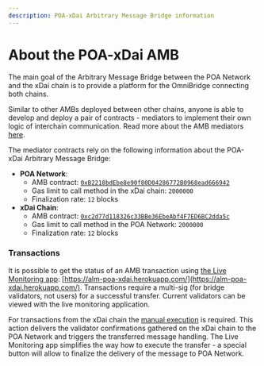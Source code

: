 ```yaml
---
description: POA-xDai Arbitrary Message Bridge information
---
```


# About the POA-xDai AMB

The main goal of the Arbitrary Message Bridge between the POA Network and the xDai chain is to provide a platform for the OmniBridge connecting both chains.

Similar to other AMBs deployed between other chains, anyone is able to develop and deploy a pair of contracts - mediators to implement their own logic of interchain communication. Read more about the AMB mediators [here](https://docs.tokenbridge.net/amb-bridge/how-to-develop-xchain-apps-by-amb).

The mediator contracts rely on the following information about the POA-xDai Arbitrary Message Bridge:

* **POA Network**:
  * AMB contract: [`0xB2218bdEbe8e90f80D04286772B0968ead666942`](https://blockscout.com/poa/core/address/0xB2218bdEbe8e90f80D04286772B0968ead666942) 
  * Gas limit to call method in the xDai chain: `2000000`
  * Finalization rate: `12` blocks
* **xDai Chain**:
  * AMB contract: [`0xc2d77d118326c33BBe36EbeAbf4F7ED6BC2dda5c`](https://blockscout.com/xdai/mainnet/address/0xc2d77d118326c33BBe36EbeAbf4F7ED6BC2dda5c) 
  * Gas limit to call method in the POA Network: `2000000`
  * Finalization rate: `12` blocks

### Transactions

It is possible to get the status of an AMB transaction using [the Live Monitoring app](https://docs.tokenbridge.net/about-tokenbridge/components/amb-live-monitoring-application): [https://alm-poa-xdai.herokuapp.com/](https://alm-poa-xdai.herokuapp.com/). Transactions require a multi-sig \(for bridge validators, not users\) for a successful transfer. Current validators can be viewed with the live monitoring application. 

For transactions from the xDai chain the [manual execution](https://docs.tokenbridge.net/poa-xdai-amb/about-the-poa-xdai-amb/submit-confirmations-manually) is required. This action delivers the validator confirmations gathered on the xDai chain to the POA Network and triggers the transferred message handling. The Live Monitoring app simplifies the way how to execute the transfer - a special button will allow to finalize the delivery of the message to POA Network.

